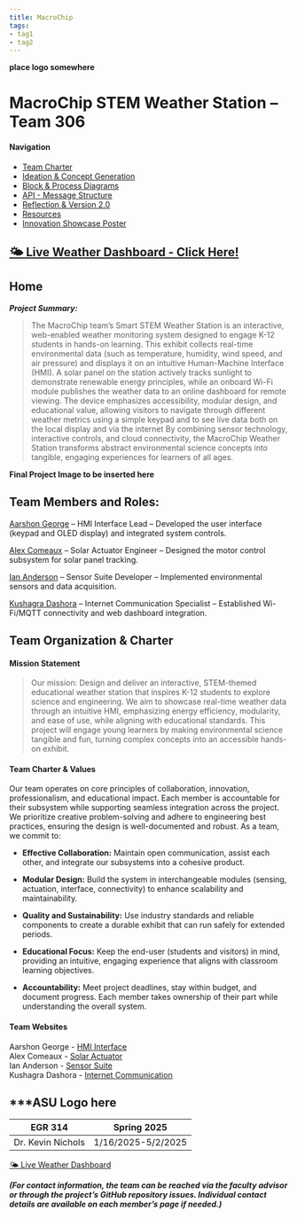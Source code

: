 ```yaml
---
title: MacroChip
tags:
- tag1
- tag2
---
```


**place logo somewhere**
# MacroChip STEM Weather Station – Team 306

#### Navigation

- [Team Charter](./report.md)  
- [Ideation & Concept Generation](./ideation.md)  
- [Block & Process Diagrams](./block.md)  
- [API - Message Structure](./message-structure.md)
- [Reflection & Version 2.0](./reflection-version20.md)
- [Resources](./resources.md)
- [Innovation Showcase Poster](./showcase-poster.md)


## [🌤️ Live Weather Dashboard - Click Here!](weather_dashboard.html)

## Home

***Project Summary:***
> The MacroChip team’s Smart STEM Weather Station is an interactive, web-enabled weather monitoring system designed to engage K-12 students in hands-on learning. This exhibit collects real-time environmental data (such as temperature, humidity, wind speed, and air pressure) and displays it on an intuitive Human-Machine Interface (HMI). A solar panel on the station actively tracks sunlight to demonstrate renewable energy principles, while an onboard Wi-Fi module publishes the weather data to an online dashboard for remote viewing. The device emphasizes accessibility, modular design, and educational value, allowing visitors to navigate through different weather metrics using a simple keypad and to see live data both on the local display and via the internet
By combining sensor technology, interactive controls, and cloud connectivity, the MacroChip Weather Station transforms abstract environmental science concepts into tangible, engaging experiences for learners of all ages.


**Final Project Image to be inserted here**


## Team Members and Roles:

[Aarshon George](https://aarshon.github.io/) – HMI Interface Lead – Developed the user interface (keypad and OLED display) and integrated system controls.

[Alex Comeaux](https://alex-co04.github.io/Alex_Comeaux.io/) – Solar Actuator Engineer – Designed the motor control subsystem for solar panel tracking.

[Ian Anderson](https://tortoise6323.github.io/Tortoise6323/) – Sensor Suite Developer – Implemented environmental sensors and data acquisition.

[Kushagra Dashora](https://kdashora.github.io/kushagrad.github.io/) – Internet Communication Specialist – Established Wi-Fi/MQTT connectivity and web dashboard integration.



## Team Organization & Charter

#### Mission Statement

> Our mission: Design and deliver an interactive, STEM-themed educational weather station that inspires K-12 students to explore science and engineering. We aim to showcase real-time weather data through an intuitive HMI, emphasizing energy efficiency, modularity, and ease of use, while aligning with educational standards.
This project will engage young learners by making environmental science tangible and fun, turning complex concepts into an accessible hands-on exhibit.

#### Team Charter & Values

Our team operates on core principles of collaboration, innovation, professionalism, and educational impact. 
Each member is accountable for their subsystem while supporting seamless integration across the project. We prioritize creative problem-solving and adhere to engineering best practices, ensuring the design is well-documented and robust. As a team, we commit to:

- **Effective Collaboration:** Maintain open communication, assist each other, and integrate our subsystems into a cohesive product.

- **Modular Design:** Build the system in interchangeable modules (sensing, actuation, interface, connectivity) to enhance scalability and maintainability.

- **Quality and Sustainability:** Use industry standards and reliable components to create a durable exhibit that can run safely for extended periods.

- **Educational Focus:** Keep the end-user (students and visitors) in mind, providing an intuitive, engaging experience that aligns with classroom learning objectives.

- **Accountability:** Meet project deadlines, stay within budget, and document progress. Each member takes ownership of their part while understanding the overall system.


#### Team Websites

Aarshon George - [HMI Interface](https://aarshon.github.io/)  
Alex Comeaux - [Solar Actuator](https://alex-co04.github.io/Alex_Comeaux.io/)  
Ian Anderson - [Sensor Suite](https://tortoise6323.github.io/Tortoise6323/)  
Kushagra Dashora - [Internet Communication](https://kdashora.github.io/kushagrad.github.io/)


## ***ASU Logo here

EGR 314 | Spring 2025
----|--------
Dr. Kevin Nichols | 1/16/2025-5/2/2025

[🌤️ Live Weather Dashboard](weather_dashboard.html)

***(For contact information, the team can be reached via the faculty advisor or through the project’s GitHub repository issues. Individual contact details are available on each member’s page if needed.)***

